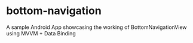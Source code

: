 # bottom-navigation
A sample Android App showcasing the working of BottomNavigationView using MVVM + Data Binding
